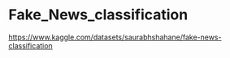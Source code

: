 # Fake_News_classification


https://www.kaggle.com/datasets/saurabhshahane/fake-news-classification
